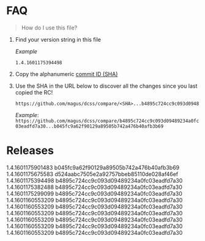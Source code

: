 # FAQ
> How do I use this file?

1. Find your version string in this file

    _Example_
    ```
    1.4.1601175394498
    ```

2. Copy the alphanumeric [commit ID (SHA)](https://docs.github.com/en/free-pro-team@latest/github/getting-started-with-github/github-glossary#commit-id)

3. Use the SHA in the URL below to discover all the changes since you last copied the RC!

    ```
    https://github.com/magus/dcss/compare/<SHA>...b4895c724cc9c093d09489234a0fc03eadfd7a30
    ```
    _Example_: `https://github.com/magus/dcss/compare/b4895c724cc9c093d09489234a0fc03eadfd7a30...b045fc9a62f90129a89505b742a476b40afb3b69`

# Releases
1.4.1601175901483 b045fc9a62f90129a89505b742a476b40afb3b69
1.4.1601175675583 d524aabc7505e2a92757bbeb85110de028af46ef
1.4.1601175394498 b4895c724cc9c093d09489234a0fc03eadfd7a30
1.4.1601175382488 b4895c724cc9c093d09489234a0fc03eadfd7a30
1.4.1601175299099 b4895c724cc9c093d09489234a0fc03eadfd7a30
1.4.1601160553209 b4895c724cc9c093d09489234a0fc03eadfd7a30
1.4.1601160553209 b4895c724cc9c093d09489234a0fc03eadfd7a30
1.4.1601160553209 b4895c724cc9c093d09489234a0fc03eadfd7a30
1.4.1601160553209 b4895c724cc9c093d09489234a0fc03eadfd7a30
1.4.1601160553209 b4895c724cc9c093d09489234a0fc03eadfd7a30
1.4.1601160553209 b4895c724cc9c093d09489234a0fc03eadfd7a30
